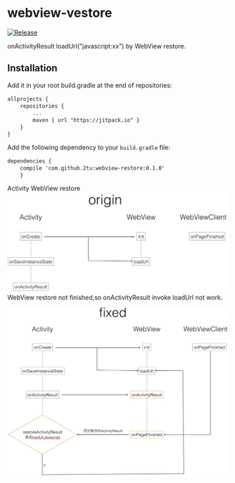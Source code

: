 # webview-vestore

[![Release](https://jitpack.io/v/2tu/webview-restore.svg)](https://jitpack.io/#2tu/webview-restore)

onActivityResult loadUrl("javascript:xx") by WebView restore.

## Installation
Add it in your root build.gradle at the end of repositories:

```
allprojects {
	repositories {
		...
		maven { url "https://jitpack.io" }
	}
}
```
Add the following dependency to your `build.gradle` file:

```
dependencies {
    compile 'com.github.2tu:webview-restore:0.1.0'
    }
```  

Activity WebView restore  
![Activity WebView restore](https://raw.githubusercontent.com/2tu/2tu.github.io/master/css/images/20171219_activity_webview_restore.jpeg)  
WebView restore not finished,so onActivityResult invoke  loadUrl not work.
  
![webview-restore](https://raw.githubusercontent.com/2tu/2tu.github.io/master/css/images/20171219_activity_webview_restore_fixed.jpeg) 